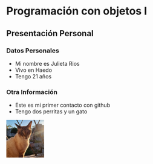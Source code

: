 # Programación con objetos I
## Presentación Personal

### Datos Personales
- Mi nombre es Julieta Rios
- Vivo en Haedo
- Tengo 21 años


### Otra Información
- Este es mi primer contacto con github
- Tengo dos perritas y un gato

<img src="20230927_181549.jpg" width="100" height="100">
